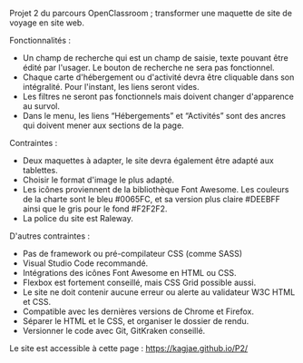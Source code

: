 Projet 2 du parcours OpenClassroom ; transformer une maquette de site de voyage en site web.

Fonctionnalités :
- Un champ de recherche qui est un champ de saisie, texte pouvant être édité par l'usager. Le bouton de recherche ne sera pas fonctionnel.
- Chaque carte d'hébergement ou d'activité devra être cliquable dans son intégralité. Pour l'instant, les liens seront vides.
- Les filtres ne seront pas fonctionnels mais doivent changer d'apparence au survol.
- Dans le menu, les liens “Hébergements” et “Activités” sont des ancres qui doivent mener aux sections de la page.

Contraintes : 
- Deux maquettes à adapter, le site devra également être adapté aux tablettes.
- Choisir le format d'image le plus adapté.
- Les icônes proviennent de la bibliothèque Font Awesome. Les couleurs de la charte sont le bleu #0065FC, et sa version plus claire #DEEBFF ainsi que le gris pour le fond #F2F2F2.
- La police du site est Raleway.

D'autres contraintes :
- Pas de framework ou pré-compilateur CSS (comme SASS)
- Visual Studio Code recommandé.
- Intégrations des icônes Font Awesome en HTML ou CSS.
- Flexbox est fortement conseillé, mais CSS Grid possible aussi.
- Le site ne doit contenir aucune erreur ou alerte au validateur W3C HTML et CSS.
- Compatible avec les dernières versions de Chrome et Firefox.
- Séparer le HTML et le CSS, et organiser le dossier de rendu.
- Versionner le code avec Git, GitKraken conseillé.

Le site est accessible à cette page : https://kagjae.github.io/P2/
